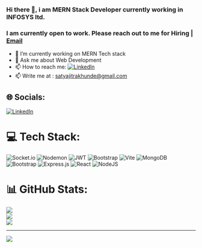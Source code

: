 ### Hi there 👋, i am MERN Stack Developer currently working in INFOSYS ltd. 
### I am currently open to work. Please reach out to me for Hiring | [Email](mailto:satyajitrakhunde@gmail.com)


- 🔭 I’m currently working on MERN Tech stack
- 💬 Ask me about Web Development
- 📫 How to reach me:
[![LinkedIn](https://img.shields.io/badge/LinkedIn-%230077B5.svg?logo=linkedin&logoColor=white)](https://linkedin.com/in/satyajit-rakhunde/) 
- 📫 Write me at : [satyajitrakhunde@gmail.com](mailto:satyajitrakhunde@gmail.com)


## 🌐 Socials:
[![LinkedIn](https://img.shields.io/badge/LinkedIn-%230077B5.svg?logo=linkedin&logoColor=white)](https://linkedin.com/in/satyajit-rakhunde/) 


# 💻 Tech Stack:
![Socket.io](https://img.shields.io/badge/Socket.io-black?style=flat-square&logo=socket.io&badgeColor=010101) ![Nodemon](https://img.shields.io/badge/NODEMON-%23323330.svg?style=flat-square&logo=nodemon&logoColor=%BBDEAD) ![JWT](https://img.shields.io/badge/JWT-black?style=flat-square&logo=JSON%20web%20tokens) ![Bootstrap](https://img.shields.io/badge/bootstrap-%238511FA.svg?style=flat-square&logo=bootstrap&logoColor=white) ![Vite](https://img.shields.io/badge/vite-%23646CFF.svg?style=flat-square&logo=vite&logoColor=white) ![MongoDB](https://img.shields.io/badge/MongoDB-%234ea94b.svg?style=flat-square&logo=mongodb&logoColor=white) ![Bootstrap](https://img.shields.io/badge/bootstrap-%238511FA.svg?style=flat-square&logo=bootstrap&logoColor=white) ![Express.js](https://img.shields.io/badge/express.js-%23404d59.svg?style=flat-square&logo=express&logoColor=%2361DAFB) ![React](https://img.shields.io/badge/react-%2320232a.svg?style=flat-square&logo=react&logoColor=%2361DAFB) ![NodeJS](https://img.shields.io/badge/node.js-6DA55F?style=flat-square&logo=node.js&logoColor=white)
# 📊 GitHub Stats:
![](https://github-readme-stats.vercel.app/api?username=satyajitrakhunde1&theme=dark&hide_border=false&include_all_commits=false&count_private=false)<br/>
![](https://github-readme-streak-stats.herokuapp.com/?user=satyajitrakhunde1&theme=dark&hide_border=false)<br/>
![](https://github-readme-stats.vercel.app/api/top-langs/?username=satyajitrakhunde1&theme=dark&hide_border=false&include_all_commits=false&count_private=false&layout=compact)

---
[![](https://visitcount.itsvg.in/api?id=satyajitrakhunde1&icon=5&color=3)](https://visitcount.itsvg.in)




